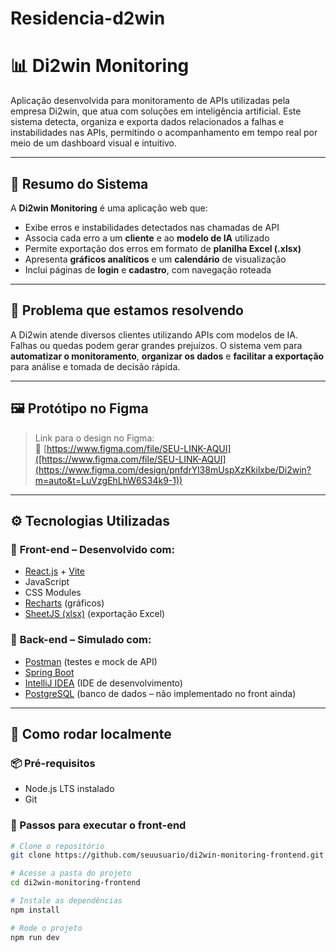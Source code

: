 # Residencia-d2win

# 📊 Di2win Monitoring

Aplicação desenvolvida para monitoramento de APIs utilizadas pela empresa Di2win, que atua com soluções em inteligência artificial. Este sistema detecta, organiza e exporta dados relacionados a falhas e instabilidades nas APIs, permitindo o acompanhamento em tempo real por meio de um dashboard visual e intuitivo.

---

## 🧠 Resumo do Sistema

A **Di2win Monitoring** é uma aplicação web que:

- Exibe erros e instabilidades detectados nas chamadas de API
- Associa cada erro a um **cliente** e ao **modelo de IA** utilizado
- Permite exportação dos erros em formato de **planilha Excel (.xlsx)**
- Apresenta **gráficos analíticos** e um **calendário** de visualização
- Inclui páginas de **login** e **cadastro**, com navegação roteada

---

## 🎯 Problema que estamos resolvendo

A Di2win atende diversos clientes utilizando APIs com modelos de IA. Falhas ou quedas podem gerar grandes prejuízos. O sistema vem para **automatizar o monitoramento**, **organizar os dados** e **facilitar a exportação** para análise e tomada de decisão rápida.

---

## 🖼️ Protótipo no Figma

> Link para o design no Figma:  
📌 [https://www.figma.com/file/SEU-LINK-AQUI]([https://www.figma.com/file/SEU-LINK-AQUI](https://www.figma.com/design/pnfdrYl38mUspXzKkilxbe/Di2win?m=auto&t=LuVzgEhLhW6S34k9-1))

---

## ⚙️ Tecnologias Utilizadas

### 🧩 **Front-end** – Desenvolvido com:
- [React.js](https://reactjs.org/) + [Vite](https://vitejs.dev/)
- JavaScript
- CSS Modules
- [Recharts](https://recharts.org/) (gráficos)
- [SheetJS (xlsx)](https://sheetjs.com/) (exportação Excel)

### 💾 **Back-end** – Simulado com:
- [Postman](https://www.postman.com/) (testes e mock de API)
- [Spring Boot](https://spring.io/projects/spring-boot)
- [IntelliJ IDEA](https://www.jetbrains.com/idea/) (IDE de desenvolvimento)
- [PostgreSQL](https://www.postgresql.org/) (banco de dados – não implementado no front ainda)

---

## 🧪 Como rodar localmente

### 📦 Pré-requisitos

- Node.js LTS instalado
- Git

### 🚀 Passos para executar o front-end

```bash
# Clone o repositório
git clone https://github.com/seuusuario/di2win-monitoring-frontend.git

# Acesse a pasta do projeto
cd di2win-monitoring-frontend

# Instale as dependências
npm install

# Rode o projeto
npm run dev
